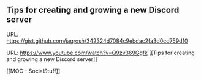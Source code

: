 ## Tips for creating and growing a new Discord server
URL: https://gist.github.com/jagrosh/342324d7084c9ebdac2fa3d0cd759d10

URL: https://www.youtube.com/watch?v=Q9zv369Ggfk
[[Tips for creating and growing a new Discord server]]


[[MOC - SocialStuff]]